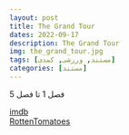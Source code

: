 ```yaml
---
layout: post
title: The Grand Tour 
dates: 2022-09-17
description: The Grand Tour 
img: the_grand_tour.jpg
tags: [مستند, ورزشی, کمدی]
categories: [مستند]
---
```


فصل 1 تا فصل 5

[imdb](https://www.imdb.com/title/tt5712554/)  
[RottenTomatoes](https://www.rottentomatoes.com/tv/the_grand_tour)
